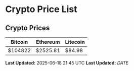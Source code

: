 # Crypto Price List

## Crypto Prices
| Bitcoin | Ethereum | Litecoin |
| ------- | -------- | -------- |
| $104822 | $2525.81 | $84.98 |
**Last Updated:** 2025-06-18 21:45 UTC
**Last Updated:** $DATE$
